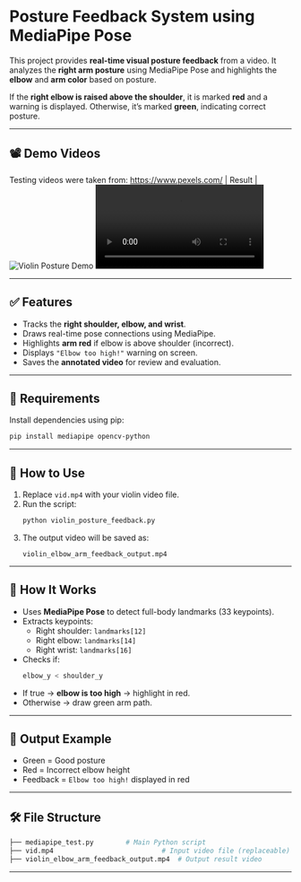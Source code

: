 # Posture Feedback System using MediaPipe Pose

This project provides **real-time visual posture feedback** from a video. It analyzes the **right arm posture** using MediaPipe Pose and highlights the **elbow** and **arm color** based on posture.

If the **right elbow is raised above the shoulder**, it is marked **red** and a warning is displayed. Otherwise, it’s marked **green**, indicating correct posture.

---

## 📽️ Demo Videos
Testing videos were taken from: https://www.pexels.com/
| Result |
![Violin Posture Demo](violin.gif) 
![Yoga Posture Demo](yoga_elbow_arm_feedback_output.mp4) 

---

## ✅ Features

- Tracks the **right shoulder, elbow, and wrist**.
- Draws real-time pose connections using MediaPipe.
- Highlights **arm red** if elbow is above shoulder (incorrect).
- Displays `"Elbow too high!"` warning on screen.
- Saves the **annotated video** for review and evaluation.

---

## 🔧 Requirements

Install dependencies using pip:

```bash
pip install mediapipe opencv-python
```

---

## 🚀 How to Use

1. Replace `vid.mp4` with your violin video file.
2. Run the script:
    ```bash
    python violin_posture_feedback.py
    ```
3. The output video will be saved as:
    ```
    violin_elbow_arm_feedback_output.mp4
    ```

---

## 🧠 How It Works

- Uses **MediaPipe Pose** to detect full-body landmarks (33 keypoints).
- Extracts keypoints:
  - Right shoulder: `landmarks[12]`
  - Right elbow: `landmarks[14]`
  - Right wrist: `landmarks[16]`
- Checks if:
    ```python
    elbow_y < shoulder_y
    ```
- If true → **elbow is too high** → highlight in red.
- Otherwise → draw green arm path.

---

## 📁 Output Example

- Green = Good posture  
- Red = Incorrect elbow height  
- Feedback = `Elbow too high!` displayed in red

---

## 🛠 File Structure

```bash
├── mediapipe_test.py        # Main Python script
├── vid.mp4                           # Input video file (replaceable)
├── violin_elbow_arm_feedback_output.mp4  # Output result video
```

---

